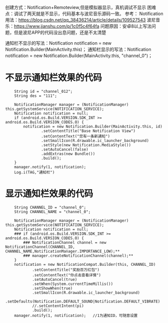 创建方式：Notification+Remoteview,但是模拟器显示，真机调试不显示
困难点：调试了两天就是不显示，代码基本与波尼音乐源码一致。
参考：
Notification用法：https://blog.csdn.net/qq_38436214/article/details/109527543
波尼音乐：https://www.jianshu.com/p/1c0f5c4f64fa
问题原因：安卓8以上写法问题，但是波尼APP的代码没出息问题，还是不太清楚

通知栏不显示的写法：Notification notification = new Notification.Builder(MainActivity.this)；
通知栏显示的写法：Notification notification = new Notification.Builder(MainActivity.this, "channel_0")；

# 不显示通知栏效果的代码
        String id = "channel_012";
        String des = "111";

        NotificationManager manager = (NotificationManager) this.getSystemService(NOTIFICATION_SERVICE);
        Notification notification = null;
        if (android.os.Build.VERSION.SDK_INT >= android.os.Build.VERSION_CODES.O) {
            notification = new Notification.Builder(MainActivity.this, id)
                    .setContentTitle("Base Notification View")
                    .setContentText("您有一条新通知")
                    .setSmallIcon(R.drawable.ic_launcher_background)
                    .setStyle(new Notification.MediaStyle())
                    .setAutoCancel(false)
                    .addExtras(new Bundle())
                    .build();
        }
        manager.notify(1, notification);
        Log.i(TAG,"通知栏")  
# 显示通知栏效果的代码
        String CHANNEL_ID = "channel_0";
        String CHANNEL_NAME = "channel_0";

        NotificationManager manager = (NotificationManager) this.getSystemService(NOTIFICATION_SERVICE);
        Notification notification = null;
        ### if (android.os.Build.VERSION.SDK_INT >= android.os.Build.VERSION_CODES.O) {
            ### NotificationChannel channel = new NotificationChannel(CHANNEL_ID, CHANNEL_NAME,NotificationManager.IMPORTANCE_LOW);**
            ### manager.createNotificationChannel(channel);**
        } 
        notification = new NotificationCompat.Builder(this, CHANNEL_ID)
                .setContentTitle("奖励百万红包")
                .setContentText("你点击查看详情")
                .setAutoCancel(true)
                .setWhen(System.currentTimeMillis())
                .setShowWhen(true)
                .setSmallIcon(R.drawable.ic_launcher_background)
                .setDefaults(Notification.DEFAULT_SOUND|Notification.DEFAULT_VIBRATE)
                //.setContentIntent(pi)
                .build();
        manager.notify(1, notification);   //1为通知ID，可随意设置

